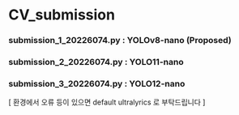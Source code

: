 # CV_submission


### submission_1_20226074.py : YOLOv8-nano  (Proposed)

### submission_2_20226074.py : YOLO11-nano

### submission_3_20226074.py : YOLO12-nano

[ 환경에서 오류 등이 있으면 default ultralyrics 로 부탁드립니다 ]

